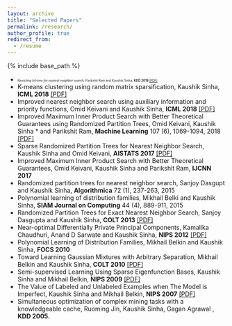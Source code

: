 ```yaml
---
layout: archive
title: "Selected Papers"
permalink: /research/
author_profile: true
redirect_from:
  - /resume
---
```


{% include base_path %}


* <span style="font-size:0.5em;">*Revisiting kd-tree for nearest neighbor search*, Parikshit Ram and Kaushik Sinha, **KDD 2019** [[PDF]](https://dl.acm.org/doi/10.1145/3292500.3330875)</span>
* K-means clustering using random matrix sparsification, Kaushik Sinha, **ICML 2018** [[PDF]](http://proceedings.mlr.press/v80/sinha18a/sinha18a.pdf)
* Improved nearest neighbor search using auxiliary information and priority functions, Omid Keivani and Kaushik Sinha, **ICML 2018** [[PDF]](http://proceedings.mlr.press/v80/keivani18a/keivani18a.pdf)
* Improved Maximum Inner Product Search with Better Theoretical Guarantees using Randomized Partition Trees, Omid Keivani, Kaushik Sinha * and Parikshit Ram, **Machine Learning** 107 (6), 1069-1094, 2018 [[PDF]](https://link.springer.com/epdf/10.1007/s10994-018-5711-7?author_access_token=Et6KtKsuj7uwxlS3Q7waPfe4RwlQNchNByi7wbcMAY7z_DLO1dOggg-RRe9wxrGSzY7TOwK4ZqGNCoupVn0AHeQPVlHfN2bHTA0dPLV8sZnrgzYeYej7VihUjyMWGOM6ggrlIZkod2J7KMGeXY8HxA%3D%3D)
* Sparse Randomized Partition Trees for Nearest Neighbor Search, Kaushik Sinha and Omid Keivani, **AISTATS 2017** [[PDF]](http://proceedings.mlr.press/v54/sinha17a/sinha17a.pdf)
* Improved Maximum Inner Product Search with Better Theoretical Guarantees, Omid Keivani, Kaushik Sinha and Parikshit Ram, **IJCNN 2017**
* <span style="font-size:1em;">Randomized partition trees for nearest neighbor search, Sanjoy Dasgupt and Kaushik Sinha, **Algorithmica** 72 (1), 237-263, 2015</span>
* Polynomial learning of distribution families, Mikhail Belki and Kaushik Sinha, **SIAM Journal on Computing** 44 (4), 889-911, 2015
* Randomized Partition Trees for Exact Nearest Neighbor Search, Sanjoy Dasgupta and Kaushik Sinha, **COLT 2013** [[PDF]](http://proceedings.mlr.press/v30/Dasgupta13.pdf)
* Near-optimal Differentially Private Principal Components, Kamalika Chaudhuri, Anand D Sarwate and Kaushik Sinha, **NIPS 2012** [[PDF]](https://papers.nips.cc/paper/4565-near-optimal-differentially-private-principal-components.pdf)
* Polynomial Learning of Distribution Families, Mikhail Belkin and Kaushik Sinha, **FOCS 2010**
* Toward Learning Gaussian Mixtures with Arbitrary Separation, Mikhail Belkin and Kaushik Sinha, **COLT 2010** [[PDF]](http://www.learningtheory.org/colt2010/papers/082sinha.pdf)
* Semi-supervised Learning Using Sparse Eigenfunction Bases, Kaushik Sinha and Mikhail Belkin, **NIPS 2009** [[PDF]](https://papers.nips.cc/paper/3852-semi-supervised-learning-using-sparse-eigenfunction-bases.pdf)
* The Value of Labeled and Unlabeled Examples when The Model is Imperfect, Kaushik Sinha and Mikhail Belkin, **NIPS 2007** [[PDF]](https://papers.nips.cc/paper/3345-the-value-of-labeled-and-unlabeled-examples-when-the-model-is-imperfect.pdf)
* Simultaneous optimization of complex mining tasks with a knowledgeable cache, Ruoming Jin, Kaushik Sinha, Gagan Agrawal , **KDD 2005.**
